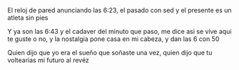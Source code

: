 El reloj de pared anunciando las 6:23, el pasado con sed y el presente es un atleta sin pies

Y ya son las 6:43 y el cadaver del minuto que paso, me dice asi se vive aqui te guste o no, y la nostalgia pone casa en mi cabeza, y dan las 6 con 50

Quien dijo que yo era el sueño que soñaste una vez, quien dijo que tu voltearias mi futuro al revéz


